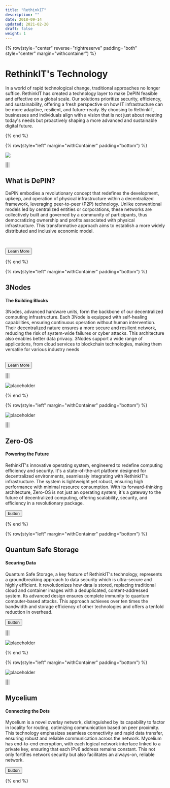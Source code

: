 ```yaml
---
title: "RethinkIT"
description: ""
date: 2018-09-14
updated: 2021-02-20
draft: false
weight: 1
---
```


<!-- section 1 (header) -->

{% row(style="center" reverse="rightreserve" padding="both" style="center" margin="withcontainer") %}

<div class="px-4 md:px-16 lg:px-28">

  # RethinkIT's Technology

  <p>In a world of rapid technological change, traditional approaches no longer suffice. RethinkIT has created a technology layer to make DePIN feasible and effective on a global scale. Our solutions prioritize security, efficiency, and sustainability, offering a fresh perspective on how IT infrastructure can be more adaptive, resilient, and future-ready. By choosing to RethinkIT, businesses and individuals align with a vision that is not just about meeting today's needs but proactively shaping a more advanced and sustainable digital future. </p>

</div>

{% end %}

<!-- section 2 about -->

{% row(style="left" margin="withContainer" padding="bottom") %}

<div class="container mx-auto"> 

  ![](./img/img_portrait.png#mx-auto)

</div>

|||

<div class="container mx-auto"> 

  ## What is DePIN?

  DePIN embodies a revolutionary concept that redefines the development, upkeep, and operation of physical infrastructure within a decentralized framework, leveraging peer-to-peer (P2P) technology. Unlike conventional models led by centralized entities or corporations, these networks are collectively built and governed by a community of participants, thus democratizing ownership and profits associated with physical infrastructure. This transformative approach aims to establish a more widely distributed and inclusive economic model. 

  <br>

  <button onclick="/about">Learn More</button>
</div>

{% end %}

<!-- section 3 nodes -->

{% row(style="left" margin="withContainer" padding="bottom") %}

## 3Nodes
#### The Building Blocks

<p>3Nodes, advanced hardware units, form the backbone of our decentralized computing infrastructure. Each 3Node is equipped with self-healing capabilities, ensuring continuous operation without human intervention. Their decentralized nature ensures a more secure and resilient network, reducing the risk of system-wide failures or cyber attacks. This architecture also enables better data privacy. 3Nodes support a wide range of applications, from cloud services to blockchain technologies, making them versatile for various industry needs
</p>
<br>

<button onclick="yourlink">
  Learn More
</button>

|||

![placeholder](./img/node.png#mx-auto)

{% end %}


<!-- section 4 solutions -->

{% row(style="left" margin="withContainer" padding="bottom") %}

![placeholder](./img/zero.png#mx-auto)

|||

## Zero-OS
#### Powering the Future


<p>RethinkIT's innovative operating system, engineered to redefine computing efficiency and security. It's a state-of-the-art platform designed for decentralized environments, seamlessly integrating with RethinkIT's infrastructure. The system is lightweight yet robust, ensuring high performance with minimal resource consumption. With its forward-thinking architecture, Zero-OS is not just an operating system; it's a gateway to the future of decentralized computing, offering scalability, security, and efficiency in a revolutionary package.
</p>

<button onclick="yourlink">
  button
</button>

{% end %}

<!-- section 5 news -->

{% row(style="left" margin="withContainer" padding="bottom") %}

## Quantum Safe Storage
#### Securing Data

<p>Quantum Safe Storage, a key feature of RethinkIT's technology, represents a groundbreaking approach to data security which is ultra-secure and highly efficient. It revolutionizes how data is stored, replacing traditional cloud and container images with a deduplicated, content-addressed system. Its advanced design ensures complete immunity to quantum computer-based attacks. This approach achieves over ten times the bandwidth and storage efficiency of other technologies and offers a tenfold reduction in overhead. 
</p>

<button onclick="yourlink">
  button
</button>

|||

![placeholder](./img/quantum.png#mx-auto)

{% end %}


<!-- section 4 solutions -->

{% row(style="left" margin="withContainer" padding="bottom") %}

![placeholder](./img/mycelium.png#mx-auto)

|||

## Mycelium
#### Connecting the Dots


<p>Mycelium is a novel overlay network, distinguished by its capability to factor in locality for routing, optimizing communication based on peer proximity. This technology emphasizes seamless connectivity and rapid data transfer, ensuring robust and reliable communication across the network. Mycelium has end-to-end encryption, with each logical network interface linked to a private key, ensuring that each IPv6 address remains constant. This not only fortifies network security but also facilitates an always-on, reliable network.
</p>

<button onclick="yourlink">
  button
</button>

{% end %}

